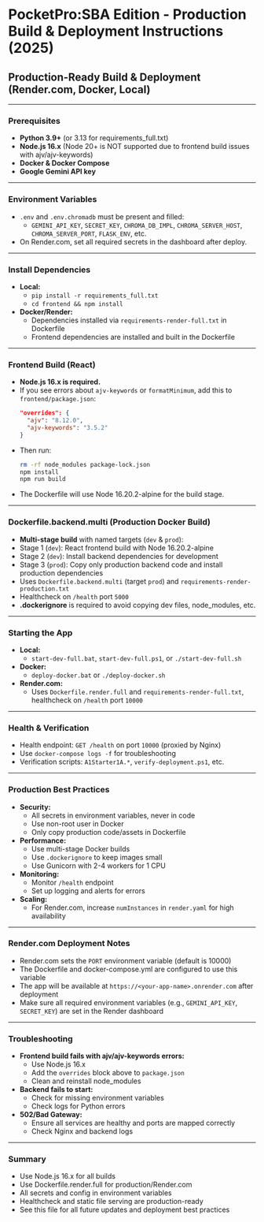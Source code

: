 # PocketPro:SBA Edition - Production Build & Deployment Instructions (2025)

## Production-Ready Build & Deployment (Render.com, Docker, Local)

---

### Prerequisites
- **Python 3.9+** (or 3.13 for requirements_full.txt)
- **Node.js 16.x** (Node 20+ is NOT supported due to frontend build issues with ajv/ajv-keywords)
- **Docker & Docker Compose**
- **Google Gemini API key**

---

### Environment Variables
- `.env` and `.env.chromadb` must be present and filled:
  - `GEMINI_API_KEY`, `SECRET_KEY`, `CHROMA_DB_IMPL`, `CHROMA_SERVER_HOST`, `CHROMA_SERVER_PORT`, `FLASK_ENV`, etc.
- On Render.com, set all required secrets in the dashboard after deploy.

---

### Install Dependencies
- **Local:**
  - `pip install -r requirements_full.txt`
  - `cd frontend && npm install`
- **Docker/Render:**
  - Dependencies installed via `requirements-render-full.txt` in Dockerfile
  - Frontend dependencies are installed and built in the Dockerfile

---

### Frontend Build (React)
- **Node.js 16.x is required.**
- If you see errors about `ajv-keywords` or `formatMinimum`, add this to `frontend/package.json`:
  ```json
  "overrides": {
    "ajv": "8.12.0",
    "ajv-keywords": "3.5.2"
  }
  ```
- Then run:
  ```sh
  rm -rf node_modules package-lock.json
  npm install
  npm run build
  ```
- The Dockerfile will use Node 16.20.2-alpine for the build stage.

---

### Dockerfile.backend.multi (Production Docker Build)
- **Multi-stage build** with named targets (`dev` & `prod`):
- Stage 1 (`dev`): React frontend build with Node 16.20.2-alpine
- Stage 2 (`dev`): Install backend dependencies for development
- Stage 3 (`prod`): Copy only production backend code and install production dependencies
- Uses `Dockerfile.backend.multi` (target `prod`) and `requirements-render-production.txt`
- Healthcheck on `/health` port `5000`
- **.dockerignore** is required to avoid copying dev files, node_modules, etc.

---

### Starting the App
- **Local:**
  - `start-dev-full.bat`, `start-dev-full.ps1`, or `./start-dev-full.sh`
- **Docker:**
  - `deploy-docker.bat` or `./deploy-docker.sh`
- **Render.com:**
  - Uses `Dockerfile.render.full` and `requirements-render-full.txt`, healthcheck on `/health` port `10000`

---

### Health & Verification
- Health endpoint: `GET /health` on port `10000` (proxied by Nginx)
- Use `docker-compose logs -f` for troubleshooting
- Verification scripts: `A1Starter1A.*`, `verify-deployment.ps1`, etc.

---

### Production Best Practices
- **Security:**
  - All secrets in environment variables, never in code
  - Use non-root user in Docker
  - Only copy production code/assets in Dockerfile
- **Performance:**
  - Use multi-stage Docker builds
  - Use `.dockerignore` to keep images small
  - Use Gunicorn with 2-4 workers for 1 CPU
- **Monitoring:**
  - Monitor `/health` endpoint
  - Set up logging and alerts for errors
- **Scaling:**
  - For Render.com, increase `numInstances` in `render.yaml` for high availability

---

### Render.com Deployment Notes
- Render.com sets the `PORT` environment variable (default is 10000)
- The Dockerfile and docker-compose.yml are configured to use this variable
- The app will be available at `https://<your-app-name>.onrender.com` after deployment
- Make sure all required environment variables (e.g., `GEMINI_API_KEY`, `SECRET_KEY`) are set in the Render dashboard

---

### Troubleshooting
- **Frontend build fails with ajv/ajv-keywords errors:**
  - Use Node.js 16.x
  - Add the `overrides` block above to `package.json`
  - Clean and reinstall node_modules
- **Backend fails to start:**
  - Check for missing environment variables
  - Check logs for Python errors
- **502/Bad Gateway:**
  - Ensure all services are healthy and ports are mapped correctly
  - Check Nginx and backend logs

---

### Summary
- Use Node.js 16.x for all builds
- Use Dockerfile.render.full for production/Render.com
- All secrets and config in environment variables
- Healthcheck and static file serving are production-ready
- See this file for all future updates and deployment best practices
